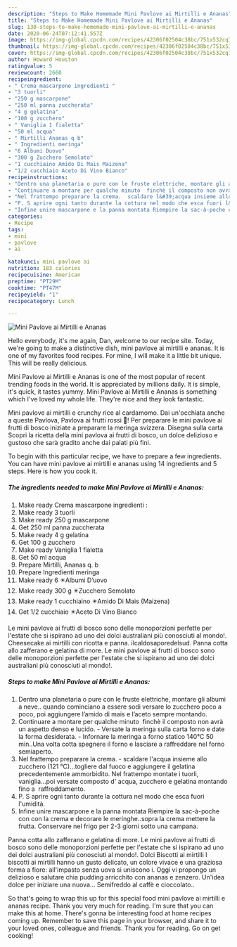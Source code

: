```yaml
---
description: "Steps to Make Homemade Mini Pavlove ai Mirtilli e Ananas"
title: "Steps to Make Homemade Mini Pavlove ai Mirtilli e Ananas"
slug: 130-steps-to-make-homemade-mini-pavlove-ai-mirtilli-e-ananas
date: 2020-06-24T07:12:41.557Z
image: https://img-global.cpcdn.com/recipes/42306f02504c38bc/751x532cq70/mini-pavlove-ai-mirtilli-e-ananas-recipe-main-photo.jpg
thumbnail: https://img-global.cpcdn.com/recipes/42306f02504c38bc/751x532cq70/mini-pavlove-ai-mirtilli-e-ananas-recipe-main-photo.jpg
cover: https://img-global.cpcdn.com/recipes/42306f02504c38bc/751x532cq70/mini-pavlove-ai-mirtilli-e-ananas-recipe-main-photo.jpg
author: Howard Houston
ratingvalue: 5
reviewcount: 2660
recipeingredient:
- " Crema mascarpone ingredienti "
- "3 tuorli"
- "250 g mascarpone"
- "250 ml panna zuccherata"
- "4 g gelatina"
- "100 g zucchero"
- " Vaniglia 1 fialetta"
- "50 ml acqua"
- " Mirtilli Ananas q b"
- " Ingredienti meringa"
- "6 Albumi Duovo"
- "300 g Zucchero Semolato"
- "1 cucchiaino Amido Di Mais Maizena"
- "1/2 cucchiaio Aceto Di Vino Bianco"
recipeinstructions:
- "Dentro una planetaria o pure con le fruste elettriche, montare gli albumi a neve.. quando cominciano a essere sodi versare lo zucchero poco a poco, poi aggiungere l’amido di mais e l’aceto sempre montando."
- "Continuare a montare per qualche minuto  finchè il composto non avrà un aspetto denso e lucido. Versate la meringa sulla carta forno e date la forma desiderata. Infornare la meringa a forno statico 140°C 50 min..Una volta cotta spegnere il forno e lasciare a raffreddare nel forno semiaperto."
- "Nel frattempo preparare la crema.  scaldare l&#39;acqua insieme allo zucchero (121 °C)...togliere dal fuoco e aggiungere il gelatina precedentemente ammorbidito. Nel frattempo montate i tuorli, vaniglia...poi versate composto d&#39; acqua, zucchero e gelatina montando fino a  raffreddamento."
- "P. S aprire ogni tanto durante la cottura nel modo che esca fuori l&#39;umidità."
- "Infine unire mascarpone e la panna montata Riempire la sac-à-poche con con la crema e decorare le meringhe..sopra la crema mettere la frutta. Conservare nel frigo per 2-3 giorni sotto una campana."
categories:
- Recipe
tags:
- mini
- pavlove
- ai

katakunci: mini pavlove ai 
nutrition: 183 calories
recipecuisine: American
preptime: "PT29M"
cooktime: "PT47M"
recipeyield: "1"
recipecategory: Lunch

---
```



![Mini Pavlove ai Mirtilli e Ananas](https://img-global.cpcdn.com/recipes/42306f02504c38bc/751x532cq70/mini-pavlove-ai-mirtilli-e-ananas-recipe-main-photo.jpg)

Hello everybody, it's me again, Dan, welcome to our recipe site. Today, we're going to make a distinctive dish, mini pavlove ai mirtilli e ananas. It is one of my favorites food recipes. For mine, I will make it a little bit unique. This will be really delicious.

Mini Pavlove ai Mirtilli e Ananas is one of the most popular of recent trending foods in the world. It is appreciated by millions daily. It is simple, it's quick, it tastes yummy. Mini Pavlove ai Mirtilli e Ananas is something which I've loved my whole life. They're nice and they look fantastic.

Mini pavlove ai mirtilli e crunchy rice al cardamomo. Dai un&#39;occhiata anche a queste Pavlova, Pavlova ai frutti rossi 🍓! Per preparare le mini pavlove ai frutti di bosco iniziate a preparare la meringa svizzera. Disegna sulla carta Scopri la ricetta della mini pavlova ai frutti di bosco, un dolce delizioso e gustoso che sarà gradito anche dai palati più fini.


To begin with this particular recipe, we have to prepare a few ingredients. You can have mini pavlove ai mirtilli e ananas using 14 ingredients and 5 steps. Here is how you cook it.

<!--inarticleads1-->

##### The ingredients needed to make Mini Pavlove ai Mirtilli e Ananas:

1. Make ready  Crema mascarpone ingredienti :
1. Make ready 3 tuorli
1. Make ready 250 g mascarpone
1. Get 250 ml panna zuccherata
1. Make ready 4 g gelatina
1. Get 100 g zucchero
1. Make ready  Vaniglia 1 fialetta
1. Get 50 ml acqua
1. Prepare  Mirtilli, Ananas q. b
1. Prepare  Ingredienti meringa
1. Make ready 6 ✴️Albumi D’uovo
1. Make ready 300 g ✴️Zucchero Semolato
1. Make ready 1 cucchiaino ✴️Amido Di Mais (Maizena)
1. Get 1/2 cucchiaio ✴️Aceto Di Vino Bianco


Le mini pavlove ai frutti di bosco sono delle monoporzioni perfette per l&#39;estate che si ispirano ad uno dei dolci australiani più conosciuti al mondo!. Cheesecake ai mirtilli con ricotta e panna. ilcaldosaporedelsud. Panna cotta allo zafferano e gelatina di more. Le mini pavlove ai frutti di bosco sono delle monoporzioni perfette per l&#39;estate che si ispirano ad uno dei dolci australiani più conosciuti al mondo!. 

<!--inarticleads2-->

##### Steps to make Mini Pavlove ai Mirtilli e Ananas:

1. Dentro una planetaria o pure con le fruste elettriche, montare gli albumi a neve.. quando cominciano a essere sodi versare lo zucchero poco a poco, poi aggiungere l’amido di mais e l’aceto sempre montando.
1. Continuare a montare per qualche minuto  finchè il composto non avrà un aspetto denso e lucido. - Versate la meringa sulla carta forno e date la forma desiderata. - Infornare la meringa a forno statico 140°C 50 min..Una volta cotta spegnere il forno e lasciare a raffreddare nel forno semiaperto.
1. Nel frattempo preparare la crema.  - scaldare l&#39;acqua insieme allo zucchero (121 °C)...togliere dal fuoco e aggiungere il gelatina precedentemente ammorbidito. Nel frattempo montate i tuorli, vaniglia...poi versate composto d&#39; acqua, zucchero e gelatina montando fino a  raffreddamento.
1. P. S aprire ogni tanto durante la cottura nel modo che esca fuori l&#39;umidità.
1. Infine unire mascarpone e la panna montata Riempire la sac-à-poche con con la crema e decorare le meringhe..sopra la crema mettere la frutta. Conservare nel frigo per 2-3 giorni sotto una campana.


Panna cotta allo zafferano e gelatina di more. Le mini pavlove ai frutti di bosco sono delle monoporzioni perfette per l&#39;estate che si ispirano ad uno dei dolci australiani più conosciuti al mondo!. Dolci Biscotti ai mirtilli I biscotti ai mirtilli hanno un gusto delicato, un colore vivace e una graziosa forma a fiore: all&#39;impasto senza uova si uniscono i. Oggi vi propongo un delizioso e salutare chia pudding arricchito con ananas e zenzero. Un&#39;idea dolce per iniziare una nuova… Semifreddo al caffè e cioccolato.. 

So that's going to wrap this up for this special food mini pavlove ai mirtilli e ananas recipe. Thank you very much for reading. I'm sure that you can make this at home. There's gonna be interesting food at home recipes coming up. Remember to save this page in your browser, and share it to your loved ones, colleague and friends. Thank you for reading. Go on get cooking!
